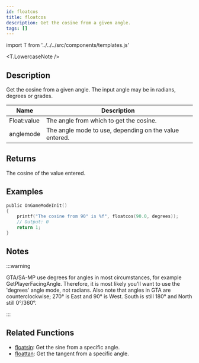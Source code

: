 ```yaml
---
id: floatcos
title: floatcos
description: Get the cosine from a given angle.
tags: []
---
```


import T from '../../../src/components/templates.js'

<T.LowercaseNote />

## Description

Get the cosine from a given angle. The input angle may be in radians, degrees or grades.

| Name        | Description                                            |
| ----------- | ------------------------------------------------------ |
| Float:value | The angle from which to get the cosine.                |
| anglemode   | The angle mode to use, depending on the value entered. |

## Returns

The cosine of the value entered.

## Examples

```c
public OnGameModeInit()
{
    printf("The cosine from 90° is %f", floatcos(90.0, degrees));
    // Output: 0
    return 1;
}
```

## Notes

:::warning

GTA/SA-MP use degrees for angles in most circumstances, for example GetPlayerFacingAngle. Therefore, it is most likely you'll want to use the 'degrees' angle mode, not radians. Also note that angles in GTA are counterclockwise; 270° is East and 90° is West. South is still 180° and North still 0°/360°.

:::

## Related Functions

- [floatsin](floatsin): Get the sine from a specific angle.
- [floattan](floattan): Get the tangent from a specific angle.
